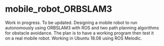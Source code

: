 # mobile_robot_ORBSLAM3
Work in progress. To be updated. Designing a mobile robot to run autonomously using ORBSLAM3 with ROS and two path planning algorithms for obstacle avoidance. The plan is to have a working program then test it on a real mobile robot.
Working in Ubuntu 18.08 using ROS Melodic.
